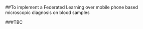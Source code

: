 ##To implement a Federated Learning over mobile phone based microscopic diagnosis on blood samples

###TBC
